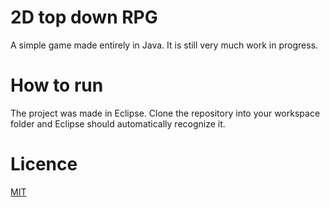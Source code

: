 # 2D top down RPG
A simple game made entirely in Java. It is still very much work in progress.

# How to run
The project was made in Eclipse. Clone the repository into your workspace folder and Eclipse should automatically recognize it.

# Licence
[MIT](https://choosealicense.com/licenses/mit/)

